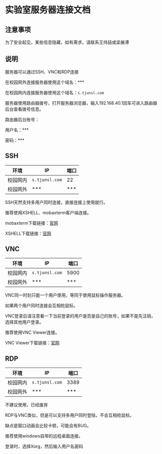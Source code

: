 # 实验室服务器连接文档

## 注意事项

为了安全起见，某些信息隐藏，如有需求，请联系王炜喆或梁展溥

## 说明

服务器可以通过SSH、VNC和RDP连接

在校园网外连接服务器使用这个域名：***

在校园网内连接服务器使用这个域名：`s.tjunsl.com`

服务器使用路由器拨号，打开服务器浏览器，输入192.168.40.1回车可进入路由器后台查看拨号信息。

路由器后台账号：

用户名：***

密码：***

## SSH

| 环境     | IP                   | 端口 |
| -------- | -------------------- | ---- |
| 校园网内 | `s.tjunsl.com`      | 22   |
| 校园网外 | *** | *** |



SSH天然支持多用户同时连接，直接连接上使用就行。

推荐使用XSHELL、mobaxterm客户端连接。

mobaxterm下载链接：[官网](https://mobaxterm.mobatek.net/)

XSHELL下载链接：[官网](https://www.netsarang.com/en/xshell/)



## VNC

| 环境     | IP                   | 端口 |
| -------- | -------------------- | ---- |
| 校园网内 | `s.tjunsl.com`      | 5900 |
| 校园网外 | *** | *** |



VNC同一时刻只能一个用户使用，等同于使用鼠标操作服务器。

如果两个用户同时连接会互相抢鼠标。

VNC登录后请注意看一下当前登录的用户是否是自己的账号，如果不是先注销，选择其他用户登录。

推荐使用VNC Viewer连接。

VNC Viewer下载链接：[官网](https://www.realvnc.com/en/connect/download/viewer/)


## RDP

| 环境     | IP                   | 端口 |
| -------- | -------------------- | ---- |
| 校园网内 | `s.tjunsl.com`      | 3389 |
| 校园网外 | *** | *** |

不建议使用，已经废弃

RDP与VNC类似，但是可以支持多用户同时登陆，不会互相抢鼠标。

缺点是窗口动画会比较卡顿，可能会有BUG。

推荐使用windows自带的远程桌面连接。

登录时，选择Xorg，然后输入用户名密码


